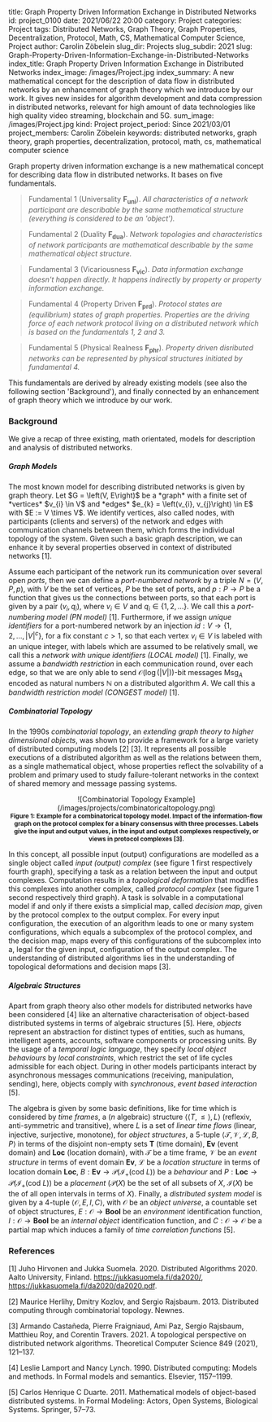 title:      						Graph Property Driven Information Exchange in Distributed Networks
id:                 				project_0100
date:       						2021/06/22 20:00
category:		    				Project
categories:		    				Project
tags:       						Distributed Networks, Graph Theory, Graph Properties, Decentralization, Protocol, Math, CS, Mathematical Computer Science, Project
author:     						Carolin Zöbelein
slug_dir:           				Projects
slug_subdir:        				2021
slug:       						Graph-Property-Driven-Information-Exchange-in-Distributed-Networks
index_title:						Graph Property Driven Information Exchange in Distributed Networks
index_image:        				/images/Project.jpg
index_summary:                      A new mathematical concept for the description of data flow in distributed networks by an enhancement of graph theory which we introduce by our work. It gives new insides for algorithm development and data compression in distributed networks, relevant for high amount of data technologies like high quality video streaming, blockchain and 5G.
sum_image:							/images/Project.jpg
kind:               				Project
project_period:     				Since 2021/03/01
project_members:    				Carolin Zöbelein
keywords:           				distributed networks, graph theory, graph properties, decentralization, protocol, math, cs, mathematical computer science




Graph property driven information exchange is a new mathematical concept for describing data flow in distributed networks. It bases on five fundamentals.


> Fundamental 1 (Universality $\mathbf{F_{uni}}$). *All characteristics of a network participant are describable by the same mathematical structure (everything is considered to be an 'object').*

> Fundamental 2 (Duality $\mathbf{F_{dua}}$). *Network topologies and characteristics of network participants are mathematical describable by the same mathematical object structure.*

> Fundamental 3 (Vicariousness $\mathbf{F_{vic}}$). *Data information exchange doesn't happen directly. It happens indirectly by property or property information exchange.*

> Fundamental 4 (Property Driven $\mathbf{F_{prd}}$). *Protocol states are (equilibrium) states of graph properties. Properties are the driving force of each network protocol living on a distributed network which is based on the fundamentals 1, 2 and 3.*

> Fundamental 5 (Physical Realness $\mathbf{F_{phr}}$). *Property driven disributed networks can be represented by physical structures initiated by fundamental 4.*



This fundamentals are derived by already existing models (see also the following section 'Background'), and finally connected by an enhancement of graph theory which we introduce by our work.



<h3>Background</h3>

We give a recap of three existing, math orientated, models for description and analysis of distributed networks.

<h5><i>Graph Models</i></h5>
The most known model for describing distributed networks is given by graph theory. Let $G = \left(V, E\right)$ be a *graph* with a finite set of *vertices* $v_{i} \in V$ and *edges* $e_{k} = \left(v_{i}, v_{j}\right) \in E$ with $E := V \times V$. We identify vertices, also called nodes, with participants (clients and servers) of the network and edges with communication channels between them, which forms the individual topology of the system. Given such a basic graph description, we can enhance it by several properties observed in context of distributed networks [1].

Assume each participant of the network run its communication over several open *ports*, then we can define a *port-numbered network* by a triple $N = \left(V, P, p\right)$, with $V$ be the set of vertices, $P$ be the set of ports, and $p : P \rightarrow P$ be a function that gives us the connections between ports, so that each port is given by a pair $\left(v_{i},q_{i}\right)$, where $v_{i} \in V$ and $q_{i} \in \{1, 2, \dots \}$. We call this a *port-numbering model (PN model)* [1]. Furthermore, if we assign *unique identifiers* for a port-numbered network by an injection $id : V \rightarrow \{1, 2, \dots, |V|^{c} \}$, for a fix constant $c > 1$, so that each vertex $v_{i} \in V$ is labeled with an unique integer, with labels which are assumed to be relatively small, we call this a *network with unique identifiers (LOCAL model)* [1]. Finally, we assume a *bandwidth restriction* in each communication round, over each edge, so that we are only able to send $\mathcal{O}\left(\log\left(|V|\right)\right)$-bit messages $\mathrm{Msg}_{A}$ encoded as natural numbers $\mathbb{N}$ on a distributed algorithm $A$. We call this a *bandwidth restriction model (CONGEST model)* [1].


<h5><i>Combinatorial Topology</i></h5>

In the 1990s *combinatorial topology*, an *extending graph theory to higher dimensional objects*, was shown to provide a framework for a large variety of distributed computing models [2] [3]. It represents all possible executions of a distributed algorithm as well as the relations between them, as a single mathematical object, whose properties reflect the solvability of a problem and primary used to study failure-tolerant networks in the context of shared memory and message passing systems.


<center>
    ![Combinatorial Topology Example](/images/projects/combinatoricaltopology.png)
</center>

<center>
    <b style="font-size: 0.85em;">Figure 1: Example for a combinatorical topology model. Impact of the information-flow graph on the protocol complex for a binary consensus with three processes. Labels give the input and output values, in the input and output complexes respectively, or views in protocol complexes [3].</b>
</center>


In this concept, all possible input (output) configurations are modelled as a single object called *input (output) complex* (see figure 1 first respectively fourth graph), specifying a task as a relation between the input and output complexes. Computation results in a *topological deformation* that modifies this complexes into another complex, called *protocol complex* (see figure 1 second respectively third graph). A task is solvable in a computational model if and only if there exists a simplicial map, called *decision map*, given by the protocol complex to the output complex. For every input configuration, the execution of an algorithm leads to one or many system configurations, which equals a subcomplex of the protocol complex, and the decision map, maps every of this configurations of the subcomplex into a, legal for the given input, configuration of the output complex. The understanding of distributed algorithms lies in the understanding of topological deformations and decision maps [3].



<h5><i>Algebraic Structures</i></h5>

Apart from graph theory also other models for distributed networks have been considered [4] like an alternative characterisation of object-based distributed systems in terms of algebraic structures [5]. Here, *objects* represent an abstraction for distinct types of entities, such as humans, intelligent agents, accounts, software components or processing units. By the usage of a *temporal logic language*, they specify *local object behaviours* by *local constraints*, which restrict the set of life cycles admissible for each object. During in other models participants interact by asynchronous messages communications (receiving, manipulation, sending), here, objects comply with *synchronous*, *event based interaction* [5].

The algebra is given by some basic definitions, like for time which is considered by *time frames*, a ($n$ algebraic) structure $\langle\langle T, \leq \rangle,L\rangle$ (reflexiv, anti-symmetric and transitive), where $L$ is a set of *linear time flows* (linear, injective, surjective, monotone), for *object structures*, a $5$-tuple $\langle \mathcal{T}, \mathcal{V}, \mathcal{L}, B, P \rangle$ in terms of the disjoint non-empty sets $\mathbf{T}$ (time domain), $\mathbf{Ev}$ (event domain) and $\mathbf{Loc}$ (location domain), with $\mathcal{T}$ be a time frame, $\mathcal{V}$ be an *event structure* in terms of event domain $\mathbf{Ev}$, $\mathcal{L}$ be a *location structure* in terms of location domain $\mathbf{Loc}$, $B : \mathbf{Ev} \rightarrow \mathcal{P}\left(\mathcal{I}_{+}\left(\mathrm{cod} \ L\right)\right)$ be a *behaviour* and $P : \mathbf{Loc} \rightarrow \mathcal{P}\left(\mathcal{I}_{+}\left(\mathrm{cod} \ L\right)\right)$ be a *placement* ($\mathcal{P}\left(X\right)$ be the set of all subsets of $X$, $\mathcal{I}\left(X\right)$ be the of all open intervals in terms of $X$). Finally, a *distributed system model* is given by a $4$-tuple $\langle \mathcal{O}, E, I, C \rangle$, with $\mathcal{O}$ be an *object universe*, a countable set of object structures, $E : \mathcal{O} \rightarrow \mathbf{Bool}$ be an *environment* identification function, $I : \mathcal{O} \rightarrow \mathbf{Bool}$ be an *internal object* identification function, and $C : \mathcal{O} \rightarrow \mathcal{O}$ be a partial map which induces a family of *time correlation functions* [5].


<h3>References</h3>

[1] Juho Hirvonen and Jukka Suomela. 2020. Distributed Algorithms 2020. Aalto University, Finland. <a href="https://jukkasuomela.fi/da2020/" title="External: Distributed Algorithms" target="_blank">https://jukkasuomela.fi/da2020/</a>, <a href="https://jukkasuomela.fi/da2020/da2020.pdf" title="External: Distributed Algorithms - .pdf" target="_blank">https://jukkasuomela.fi/da2020/da2020.pdf</a>.

[2] Maurice Herlihy, Dmitry Kozlov, and Sergio Rajsbaum. 2013. Distributed computing through combinatorial topology. Newnes.

[3] Armando Castañeda, Pierre Fraigniaud, Ami Paz, Sergio Rajsbaum, Matthieu Roy, and Corentin Travers. 2021. A topological perspective on distributed network algorithms. Theoretical Computer Science 849 (2021), 121–137.

[4] Leslie Lamport and Nancy Lynch. 1990. Distributed computing: Models and methods. In Formal models and semantics. Elsevier, 1157–1199.

[5] Carlos Henrique C Duarte. 2011. Mathematical models of object-based distributed systems. In Formal Modeling: Actors, Open Systems, Biological Systems. Springer, 57–73.


